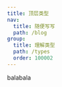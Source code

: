 ```yaml
---
title: 顶层类型
nav:
  title: 随便写写
  path: /blog
group:
  title: 理解类型
  path: /types
  order: 100002
---
```


balabala
